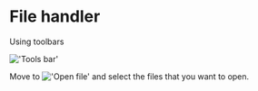 # File handler

Using toolbars

!['Tools bar'](/img/tools-bar.png "Tools bar")

Move to !['Open file'](/img/open-file.png) and select the files that you want to open.
